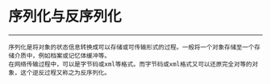 # 序列化与反序列化
---
````
序列化是将对象的状态信息转换成可以存储或可传输形式的过程。一般将一个对象存储至一个存储介质中，例如档案或记忆体缓冲等。
在网络传输过程中，可以是字节码或xml等格式。而字节码或xml格式又可以还原完全对等的对象，这个逆反过程又称之为反序列化。
````
